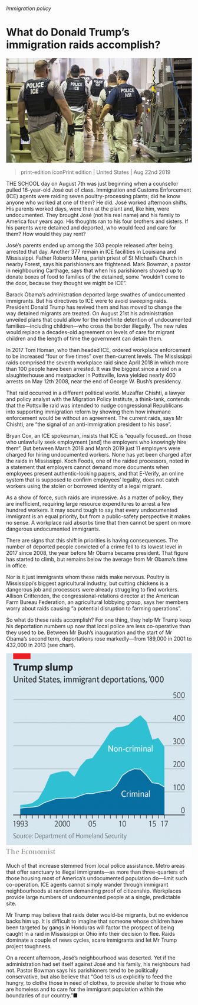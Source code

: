 ###### Immigration policy

# What do Donald Trump’s immigration raids accomplish? 

![image](images/20190824_USP001.jpg) 

> print-edition iconPrint edition | United States | Aug 22nd 2019 

THE SCHOOL day on August 7th was just beginning when a counsellor pulled 16-year-old José out of class. Immigration and Customs Enforcement (ICE) agents were raiding seven poultry-processing plants; did he know anyone who worked at one of them? He did. José worked afternoon shifts. His parents worked days, were then at the plant and, like him, were undocumented. They brought José (not his real name) and his family to America four years ago. His thoughts ran to his four brothers and sisters. If his parents were detained and deported, who would feed and care for them? How would they pay rent? 

José’s parents ended up among the 303 people released after being arrested that day. Another 377 remain in ICE facilities in Louisiana and Mississippi. Father Roberto Mena, parish priest of St Michael’s Church in nearby Forest, says his parishioners are frightened. Mark Bowman, a pastor in neighbouring Carthage, says that when his parishioners showed up to donate boxes of food to families of the detained, some “wouldn’t come to the door, because they thought we might be ICE”. 

Barack Obama’s administration deported large swathes of undocumented immigrants. But his directives to ICE were to avoid sweeping raids. President Donald Trump has revived them and has moved to change the way detained migrants are treated. On August 21st his administration unveiled plans that could allow for the indefinite detention of undocumented families—including children—who cross the border illegally. The new rules would replace a decades-old agreement on levels of care for migrant children and the length of time the government can detain them. 

In 2017 Tom Homan, who then headed ICE, ordered workplace enforcement to be increased “four or five times” over then-current levels. The Mississippi raids comprised the seventh workplace raid since April 2018 in which more than 100 people have been arrested. It was the biggest since a raid on a slaughterhouse and meatpacker in Pottsville, Iowa yielded nearly 400 arrests on May 12th 2008, near the end of George W. Bush’s presidency. 

That raid occurred in a different political world. Muzaffar Chishti, a lawyer and policy analyst with the Migration Policy Institute, a think-tank, contends that the Pottsville raid was intended to nudge congressional Republicans into supporting immigration reform by showing them how inhumane enforcement would be without an agreement. The current raids, says Mr Chishti, are “the signal of an anti-immigration president to his base”. 

Bryan Cox, an ICE spokesman, insists that ICE is “equally focused...on those who unlawfully seek employment [and] the employers who knowingly hire them”. But between March 2018 and March 2019 just 11 employers were charged for hiring undocumented workers. None has yet been charged after the raids in Mississippi. Koch Foods, one of the raided processors, noted in a statement that employers cannot demand more documents when employees present authentic-looking papers, and that E-Verify, an online system that is supposed to confirm employees’ legality, does not catch workers using the stolen or borrowed identity of a legal migrant. 

As a show of force, such raids are impressive. As a matter of policy, they are inefficient, requiring large resource expenditures to arrest a few hundred workers. It may sound tough to say that every undocumented immigrant is an equal priority, but from a public-safety perspective it makes no sense. A workplace raid absorbs time that then cannot be spent on more dangerous undocumented immigrants. 

There are signs that this shift in priorities is having consequences. The number of deported people convicted of a crime fell to its lowest level in 2017 since 2008, the year before Mr Obama became president. That figure has started to climb, but remains below the average from Mr Obama’s time in office. 

Nor is it just immigrants whom these raids make nervous. Poultry is Mississippi’s biggest agricultural industry, but cutting chickens is a dangerous job and processors were already struggling to find workers. Allison Crittenden, the congressional-relations director at the American Farm Bureau Federation, an agricultural lobbying group, says her members worry about raids causing “a potential disruption to farming operations”. 

So what do these raids accomplish? For one thing, they help Mr Trump keep his deportation numbers up now that local police are less co-operative than they used to be. Between Mr Bush’s inauguration and the start of Mr Obama’s second term, deportations rose markedly—from 189,000 in 2001 to 432,000 in 2013 (see chart). 

![image](images/20190824_USC628.png) 

Much of that increase stemmed from local police assistance. Metro areas that offer sanctuary to illegal immigrants—as more than three-quarters of those housing most of America’s undocumented population do—limit such co-operation. ICE agents cannot simply wander through immigrant neighbourhoods at random demanding proof of citizenship. Workplaces provide large numbers of undocumented people at a single, predictable site. 

Mr Trump may believe that raids deter would-be migrants, but no evidence backs him up. It is difficult to imagine that someone whose children have been targeted by gangs in Honduras will factor the prospect of being caught in a raid in Mississippi or Ohio into their decision to flee. Raids dominate a couple of news cycles, scare immigrants and let Mr Trump project toughness. 

On a recent afternoon, José’s neighbourhood was deserted. Yet if the administration had set itself against José and his family, his neighbours had not. Pastor Bowman says his parishioners tend to be politically conservative, but also believe that “God tells us explicitly to feed the hungry, to clothe those in need of clothes, to provide shelter to those who are homeless and to care for the immigrant population within the boundaries of our country.”■ 

